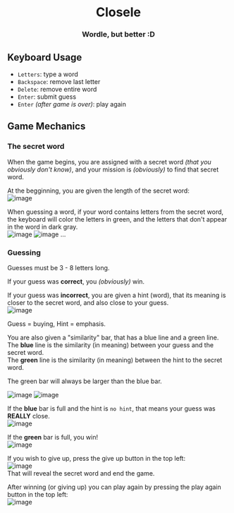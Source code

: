 <h1 align="center">Closele</h1>

<h3 align="center">Wordle, but better :D</h3>

## Keyboard Usage

- `Letters`: type a word
- `Backspace`: remove last letter
- `Delete`: remove entire word
- `Enter`: submit guess
- `Enter` *(after game is over)*: play again

## Game Mechanics

### The secret word

When the game begins, you are assigned with a secret word _(that you obviously don't know)_, and your mission is _(obviously)_ to find that secret word.

At the begginning, you are given the length of the secret word:<br />
![image](https://user-images.githubusercontent.com/57628667/198729953-6e9f1d71-09cb-4525-aa93-cdd5113df344.png)

When guessing a word, if your word contains letters from the secret word, the keyboard will color the letters in green, and the letters that don't appear in the word in dark gray.<br />
![image](https://user-images.githubusercontent.com/57628667/198730644-aa686f0d-e174-45b7-aab6-6a7dbd5eb8c8.png)
![image](https://user-images.githubusercontent.com/57628667/198730662-97851588-cf0b-42ac-854c-0d51debe1221.png)
...

### Guessing

Guesses must be 3 - 8 letters long.

If your guess was **correct**, you _(obviously)_ win.

If your guess was **incorrect**, you are given a hint (word), that its meaning is closer to the secret word, and also close to your guess.<br />
![image](https://user-images.githubusercontent.com/57628667/198730967-8b940dc6-0760-4562-973c-a06773fc945b.png)

Guess = buying, Hint = emphasis.

You are also given a "similarity" bar, that has a blue line and a green line.<br />
The **blue** line is the similarity (in meaning) between your guess and the secret word.<br />
The **green** line is the similarity (in meaning) between the hint to the secret word.

The green bar will always be larger than the blue bar.

![image](https://user-images.githubusercontent.com/57628667/197333864-97c99277-2d14-4c0d-a9ca-1fc3794918a4.png)
![image](https://user-images.githubusercontent.com/57628667/197333911-9cde45ee-d936-451d-be98-675dd4a9b349.png)

If the **blue** bar is full and the hint is `no hint`, that means your guess was **REALLY** close.<br />
![image](https://user-images.githubusercontent.com/57628667/197334192-59bd2d70-4fc9-40af-b9b8-c89a2de178e3.png)

If the **green** bar is full, you win!<br />
![image](https://user-images.githubusercontent.com/57628667/197334233-445664d0-1b8d-42d6-a229-aeb3cc4adcbb.png)

If you wish to give up, press the give up button in the top left:<br />
![image](https://user-images.githubusercontent.com/57628667/197333349-729cca09-a0ca-4646-85f2-560839d5f8ac.png)<br />
That will reveal the secret word and end the game.

After winning (or giving up) you can play again by pressing the play again button in the top left:<br />
![image](https://user-images.githubusercontent.com/57628667/197333378-5207fe3b-6dd9-4bd9-a7f1-e1f67a24229a.png)
